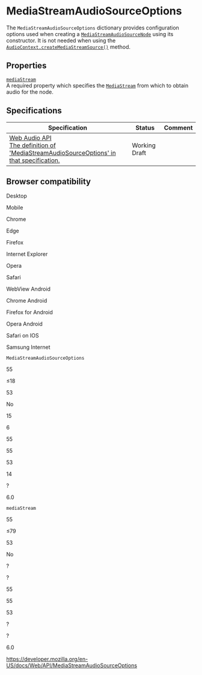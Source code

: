 MediaStreamAudioSourceOptions
=============================

The `MediaStreamAudioSourceOptions` dictionary provides configuration options used when creating a [`MediaStreamAudioSourceNode`](mediastreamaudiosourcenode) using its constructor. It is not needed when using the [`AudioContext.createMediaStreamSource()`](audiocontext/createmediastreamsource) method.

Properties
----------

[`mediaStream`](mediastreamaudiosourceoptions/mediastream)  
A required property which specifies the [`MediaStream`](mediastream) from which to obtain audio for the node.

Specifications
--------------

<table><thead><tr class="header"><th>Specification</th><th>Status</th><th>Comment</th></tr></thead><tbody><tr class="odd"><td><a href="https://webaudio.github.io/web-audio-api/#dictdef-mediastreamaudiosourceoptions">Web Audio API<br />
<span class="small">The definition of 'MediaStreamAudioSourceOptions' in that specification.</span></a></td><td><span class="spec-wd">Working Draft</span></td><td></td></tr></tbody></table>

Browser compatibility
---------------------

Desktop

Mobile

Chrome

Edge

Firefox

Internet Explorer

Opera

Safari

WebView Android

Chrome Android

Firefox for Android

Opera Android

Safari on IOS

Samsung Internet

`MediaStreamAudioSourceOptions`

55

≤18

53

No

15

6

55

55

53

14

?

6.0

`mediaStream`

55

≤79

53

No

?

?

55

55

53

?

?

6.0

<a href="https://developer.mozilla.org/en-US/docs/Web/API/MediaStreamAudioSourceOptions" class="_attribution-link">https://developer.mozilla.org/en-US/docs/Web/API/MediaStreamAudioSourceOptions</a>
